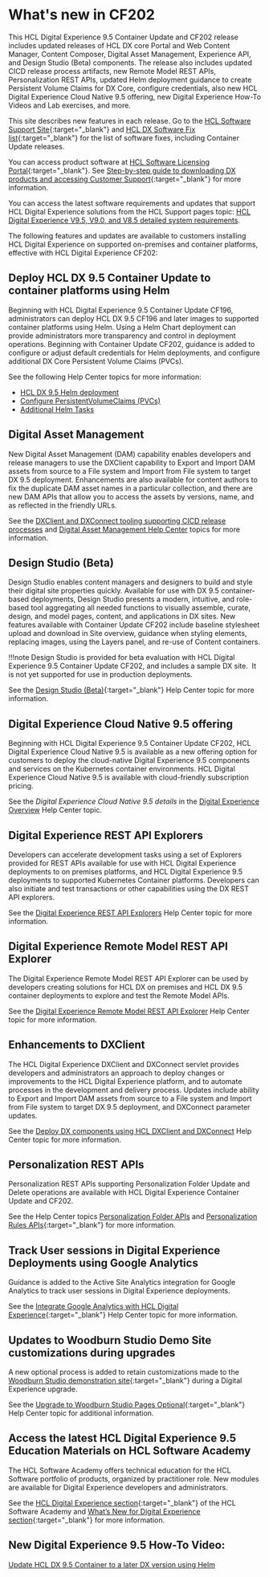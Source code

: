 # What's new in CF202

This HCL Digital Experience 9.5 Container Update and CF202 release includes updated releases of HCL DX core Portal and Web Content Manager, Content Composer, Digital Asset Management, Experience API, and Design Studio \(Beta\) components. The release also includes updated CICD release process artifacts, new Remote Model REST APIs, Personalization REST APIs, updated Helm deployment guidance to create Persistent Volume Claims for DX Core, configure credentials, also new HCL Digital Experience Cloud Native 9.5 offering, new Digital Experience How-To Videos and Lab exercises, and more.

This site describes new features in each release. Go to the [HCL Software Support Site](https://support.hcltechsw.com/csm?id=kb_article&sysparm_article=KB0013939&sys_kb_id=9bd40c1f1bbf5cd0534c4159cc4bcbbd#CF17){:target="_blank"} and [HCL DX Software Fix list](https://support.hcltechsw.com/csm?id=kb_article&sysparm_article=KB0013939&sys_kb_id=519ebc84db1c341055f38d6d13961959){:target="_blank"} for the list of software fixes, including Container Update releases. 

You can access product software at [HCL Software Licensing Portal](https://www.hcltech.com/software/support/release){:target="_blank"}. See [Step-by-step guide to downloading DX products and accessing Customer Support](https://support.hcltechsw.com/csm?id=kb_article&sysparm_article=KB0077878&sys_kb_id=2cde06a31b885494c48197d58d4bcbe2){:target="_blank"} for more information.

You can access the latest software requirements and updates that support HCL Digital Experience solutions from the HCL Support pages topic: [HCL Digital Experience V9.5, V9.0, and V8.5 detailed system requirements](https://support.hcltechsw.com/csm?id=kb_article&sysparm_article=KB0013514&sys_kb_id=17d6296a1b5df34077761fc58d4bcb03).

The following features and updates are available to customers installing HCL Digital Experience on supported on-premises and container platforms, effective with HCL Digital Experience CF202:

## Deploy HCL DX 9.5 Container Update to container platforms using Helm

Beginning with HCL Digital Experience 9.5 Container Update CF196, administrators can deploy HCL DX 9.5 CF196 and later images to supported container platforms using Helm. Using a Helm Chart deployment can provide administrators more transparency and control in deployment operations. Beginning with Container Update CF202, guidance is added to configure or adjust default credentials for Helm deployments, and configure additional DX Core Persistent Volume Claims \(PVCs\).

See the following Help Center topics for more information:

-   [HCL DX 9.5 Helm deployment](../../get_started/plan_deployment/container_deployment/index.md)
-   [Configure PersistentVolumeClaims \(PVCs\)](../../deployment/install/container/helm_deployment/preparation/mandatory_tasks/prepare_persistent_volume_claims.md)
-   [Additional Helm Tasks](../../deployment/install/container/helm_deployment/preparation/index.md)

## Digital Asset Management

New Digital Asset Management \(DAM\) capability enables developers and release managers to use the DXClient capability to Export and Import DAM assets from source to a File system and Import from File system to target DX 9.5 deployment. Enhancements are also available for content authors to fix the duplicate DAM asset names in a particular collection, and there are new DAM APIs that allow you to access the assets by versions, name, and as reflected in the friendly URLs.

See the [DXClient and DXConnect tooling supporting CICD release processes](../../extend_dx/development_tools/dxclient/index.md) and [Digital Asset Management Help Center](../../manage_content/digital_assets/index.md) topics for more information.

## Design Studio \(Beta\)

Design Studio enables content managers and designers to build and style their digital site properties quickly. Available for use with DX 9.5 container-based deployments, Design Studio presents a modern, intuitive, and role-based tool aggregating all needed functions to visually assemble, curate, design, and model pages, content, and applications in DX sites. New features available with Container Update CF202 include baseline stylesheet upload and download in Site overview, guidance when styling elements, replacing images, using the Layers panel, and re-use of Content containers.

!!!note
    Design Studio is provided for beta evaluation with HCL Digital Experience 9.5 Container Update CF202, and includes a sample DX site.  It is not yet supported for use in production deployments. 

See the [Design Studio \(Beta\)](https://help.hcltechsw.com/digital-experience/9.5/design_studio/design_studio_overview.html){:target="_blank"}<!-- (../design_studio/design_studio_overview.md) --> Help Center topic for more information. 

## Digital Experience Cloud Native 9.5 offering

Beginning with HCL Digital Experience 9.5 Container Update CF202, HCL Digital Experience Cloud Native 9.5 is available as a new offering option for customers to deploy the cloud-native Digital Experience 9.5 components and services on the Kubernetes container environments. HCL Digital Experience Cloud Native 9.5 is available with cloud-friendly subscription pricing.

See the *Digital Experience Cloud Native 9.5 details* in the [Digital Experience Overview](../../get_started/architecture_overview/kubernetes_deployment/index.md) Help Center topic.

## Digital Experience REST API Explorers

Developers can accelerate development tasks using a set of Explorers provided for REST APIs available for use with HCL Digital Experience deployments to on premises platforms, and HCL Digital Experience 9.5 deployments to supported Kubernetes Container platforms. Developers can also initiate and test transactions or other capabilities using the DX REST API explorers.

See the [Digital Experience REST API Explorers](../../extend_dx/apis/hcl_experience_api/usage/api_explorers.md) Help Center topic for more information.

## Digital Experience Remote Model REST API Explorer

The Digital Experience Remote Model REST API Explorer can be used by developers creating solutions for HCL DX on premises and HCL DX 9.5 container deployments to explore and test the Remote Model APIs.

See the [Digital Experience Remote Model REST API Explorer](../../extend_dx/apis/model_spi/remote_model_rest_api.md) Help Center topic for more information.

## Enhancements to DXClient

The HCL Digital Experience DXClient and DXConnect servlet provides developers and administrators an approach to deploy changes or improvements to the HCL Digital Experience platform, and to automate processes in the development and delivery process. Updates include ability to Export and Import DAM assets from source to a File system and Import from File system to target DX 9.5 deployment, and DXConnect parameter updates.

See the [Deploy DX components using HCL DXClient and DXConnect](../../extend_dx/development_tools/dxclient/index.md) Help Center topic for more information.

## Personalization REST APIs

Personalization REST APIs supporting Personalization Folder Update and Delete operations are available with HCL Digital Experience Container Update and CF202.

See the Help Center topics [Personalization Folder APIs](../../manage_content/pzn/pzn_apis/pzn_rest_API_explorer/dev_pzn_folders_api.md) and [Personalization Rules APIs](https://help.hcltechsw.com/digital-experience/9.5/pzn/dev_pzn_rules_api.html){:target="_blank"}<!-- (../design/api/dev_pzn_rules_api.md) --> for more information.

## Track User sessions in Digital Experience Deployments using Google Analytics

Guidance is added to the Active Site Analytics integration for Google Analytics to track user sessions in Digital Experience deployments.

See the [Integrate Google Analytics with HCL Digital Experience](https://help.hcltechsw.com/digital-experience/9.5/install/integrate_google_analytics.html){:target="_blank"}<!-- (../design/admin/integrate_google_analytics.md) --> Help Center topic for more information.

## Updates to Woodburn Studio Demo Site customizations during upgrades

A new optional process is added to retain customizations made to the [Woodburn Studio demonstration site](https://help.hcltechsw.com/digital-experience/9.5/woodburn_studio/update_pages_optional.html){:target="_blank"}<!-- (../design/woodburn_studio/woodburn_studio.md) --> during a Digital Experience upgrade.

See the [Upgrade to Woodburn Studio Pages Optional](https://help.hcltechsw.com/digital-experience/9.5/woodburn_studio/update_pages_optional.html){:target="_blank"}<!-- (../woodburn_studio/update_pages_optional.md) --> Help Center topic for additional information.

## Access the latest HCL Digital Experience 9.5 Education Materials on HCL Software Academy

The HCL Software Academy offers technical education for the HCL Software portfolio of products, organized by practitioner role. New modules are available for Digital Experience developers and administrators.

See the [HCL Digital Experience section](https://academy.hcltechsw.com/#HCLDXLearningJourneys){:target="_blank"} of the HCL Software Academy and [What’s New for Digital Experience section](https://academy.hcltechsw.com/courses?search=eyJjYXQiOiI1NSIsInRpdGxlIjoiIiwiZmlsdGVyIjoiIn0=){:target="_blank"} for more information.

## New Digital Experience 9.5 How-To Video:

[Update HCL DX 9.5 Container to a later DX version using Helm](https://www.youtube.com/watch?v=TwZuNOeWdT4)


<!-- ???info "Related information:"
    - [Digital Asset Management Help Center](../design/digital_asset_mgmt/digital_asset_mgmt_overview.md)
    - [Digital Experience REST API Explorers](../design/api/api_explorers.md)
    - [Digital Experience Remote Model REST API Explorer](../design/api/remote_model_rest_api.md)
    - [Personalization Folder APIs](../design/api/dev_pzn_folders_api.md)
    - [Personalization Rules APIs](../../design/api/dev_pzn_rules_api.md)
    - [Integrate Google Analytics with HCL Digital Experience](../design/admin/integrate_google_analytics.md) 
    - [Upgrade to Woodburn Studio Pages Optional](../woodburn_studio/update_pages_optional.md)-->
    